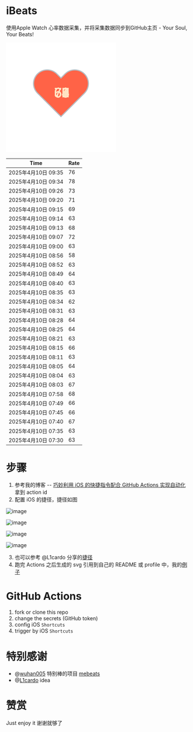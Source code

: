 # iBeats
使用Apple Watch 心率数据采集，并将采集数据同步到GitHub主页 - Your Soul, Your Beats!

![](./files/heart.svg)

<!--START_SECTION:my_heart_rate-->
| Time | Rate | 
 | ---- | ---- | 
| 2025年4月10日 09:35 | 76 |
| 2025年4月10日 09:34 | 78 |
| 2025年4月10日 09:26 | 73 |
| 2025年4月10日 09:20 | 71 |
| 2025年4月10日 09:15 | 69 |
| 2025年4月10日 09:14 | 63 |
| 2025年4月10日 09:13 | 68 |
| 2025年4月10日 09:07 | 72 |
| 2025年4月10日 09:00 | 63 |
| 2025年4月10日 08:56 | 58 |
| 2025年4月10日 08:52 | 63 |
| 2025年4月10日 08:49 | 64 |
| 2025年4月10日 08:40 | 63 |
| 2025年4月10日 08:35 | 63 |
| 2025年4月10日 08:34 | 62 |
| 2025年4月10日 08:31 | 63 |
| 2025年4月10日 08:28 | 64 |
| 2025年4月10日 08:25 | 64 |
| 2025年4月10日 08:21 | 63 |
| 2025年4月10日 08:15 | 66 |
| 2025年4月10日 08:11 | 63 |
| 2025年4月10日 08:05 | 64 |
| 2025年4月10日 08:04 | 63 |
| 2025年4月10日 08:03 | 67 |
| 2025年4月10日 07:58 | 68 |
| 2025年4月10日 07:49 | 66 |
| 2025年4月10日 07:45 | 66 |
| 2025年4月10日 07:40 | 67 |
| 2025年4月10日 07:35 | 63 |
| 2025年4月10日 07:30 | 63 |

<!--END_SECTION:my_heart_rate-->

# 步骤
1. 参考我的博客 -- [巧妙利用 iOS 的快捷指令配合 GitHub Actions 实现自动化](https://github.com/yihong0618/gitblog/issues/198) 拿到 action id
2. 配置 iOS 的捷径，捷径如图

![image](https://user-images.githubusercontent.com/15976103/122154218-0db0b480-ce97-11eb-93bb-5aec07c558dc.png)

![image](https://user-images.githubusercontent.com/15976103/122154236-186b4980-ce97-11eb-8e4b-70551a0391ae.png)

![image](https://user-images.githubusercontent.com/15976103/122154268-2d47dd00-ce97-11eb-902e-3acf292265a9.png)

![image](https://user-images.githubusercontent.com/15976103/122174055-fa144680-ceb4-11eb-9be2-3eb83cd516f7.png)

3. 也可以参考 @L1cardo 分享的[捷径](https://www.icloud.com/shortcuts/6ab6047b459c41ad822ad6b94b1c03d4)
4. 跑完 Actions 之后生成的 svg 引用到自己的 README 或 profile 中，我的[例子](https://github.com/yihong0618) 

# GitHub Actions

1. fork or clone this repo
2. change the secrets (GitHub token)
3. config iOS `Shortcuts` 
4. trigger by iOS `Shortcuts`

# 特别感谢
- @[wuhan005](https://github.com/wuhan005) 特别棒的项目 [mebeats](https://github.com/wuhan005/mebeats)
- @[L1cardo](https://github.com/L1cardo) idea

# 赞赏
Just enjoy it
谢谢就够了
